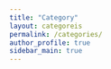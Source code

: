 ```yaml
---
title: "Category"
layout: categoreis
permalink: /categories/
author_profile: true
sidebar_main: true
---
```

